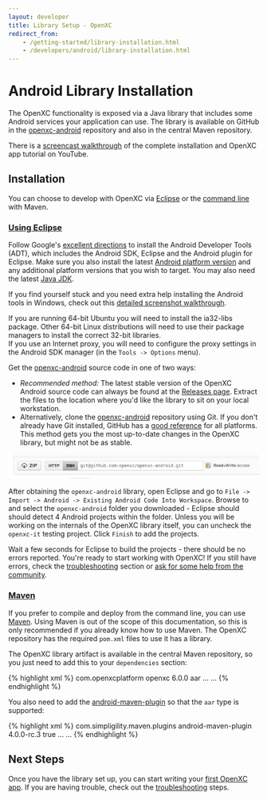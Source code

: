 ```yaml
---
layout: developer
title: Library Setup - OpenXC
redirect_from:
    - /getting-started/library-installation.html
    - /developers/android/library-installation.html
---
```

<div class="page-header">
    <h1>Android Library Installation</h1>
</div>

The OpenXC functionality is exposed via a Java library that includes some
Android services your application can use. The library is available on GitHub in
the [openxc-android][] repository and also in the central Maven repository.

There is a [screencast walkthrough](http://www.youtube.com/watch?v=4uelN6Km_CI)
of the complete installation and OpenXC app tutorial on YouTube.

<div class="page-header">
    <h2>Installation</h2>
</div>

You can choose to develop with OpenXC via [Eclipse](#eclipse) or the [command
line](#cli) with Maven.

<div class="page-header">
    <h3 id="eclipse"><a href="#eclipse">Using Eclipse</a></h3>
</div>

Follow Google's [excellent
directions](http://developer.android.com/sdk/index.html) to install the Android
Developer Tools (ADT), which includes the Android SDK, Eclipse and the Android
plugin for Eclipse. Make sure you also install the latest [Android platform
version](http://developer.android.com/sdk/installing/adding-packages.html) and
any additional platform versions that you wish to target. You may also need the
latest [Java
JDK](http://www.oracle.com/technetwork/java/javase/downloads/jdk7-downloads-1880260.html).

If you find yourself stuck and you need extra help installing the Android tools
in Windows, check out this [detailed screenshot
walkthrough](/android/adt-install-windows.html).

<div class="alert alert-danger">
If you are running 64-bit Ubuntu you will need to install the ia32-libs package.
Other 64-bit Linux distributions will need to use their package managers to
install the correct 32-bit libraries.
</div>

<div class="alert alert-danger">
If you use an Internet proxy, you will need to configure the proxy settings in
the Android SDK manager (in the <code>Tools -> Options</code> menu).
</div>

Get the [openxc-android][] source code in one of two ways:

* *Recommended method:* The latest stable version of the OpenXC Android source
  code can always be found at the [Releases
  page](https://github.com/openxc/openxc-android/releases). Extract the
  files to the location where you'd like the library to sit on your local
  workstation.
* Alternatively, clone the [openxc-android][] repository using Git. If you don't
  already have Git installed, GitHub has a [good
  reference](https://help.github.com/articles/set-up-git) for all platforms.
  This method gets you the most up-to-date changes in the OpenXC library, but
  might not be as stable.

<a href="https://github.com/openxc/openxc-android">
<img class="img-responsive" alt="GitHub repo view" src="/images/screenshots/github.png" />
</a>

After obtaining the `openxc-android` library, open Eclipse and go to `File ->
Import -> Android -> Existing Android Code Into Workspace`. Browse to and select
the `openxc-android` folder you downloaded - Eclipse should should detect 4
Android projects within the folder. Unless you will be working on the internals
of the OpenXC library itself, you can uncheck the `openxc-it` testing project.
Click `Finish` to add the projects.

Wait a few seconds for Eclipse to build the projects - there should be no errors
reported. You're ready to start working with OpenXC! If you still have errors,
check the [troubleshooting](/android/troubleshooting.html) section or [ask for
some help from the community](/overview/discuss.html).

<div class="page-header">
    <h3 id="cli"><a href="#cli">Maven</a></h3>
</div>

If you prefer to compile and deploy from the command line, you can use
[Maven](http://maven.apache.org/download.cgi). Using Maven is out of the scope
of this documentation, so this is only recommended if you already know how to
use Maven. The OpenXC repository has the required `pom.xml` files to use it has
a library.

The OpenXC library artifact is available in the central Maven repository, so you
just need to add this to your `dependencies` section:

{% highlight xml %}
<dependencyManagement>
    <dependencies>
        <dependency>
            <groupId>com.openxcplatform</groupId>
            <artifactId>openxc</artifactId>
            <version>6.0.0</version>
            <type>aar</type>
        </dependency>
        ...
    </dependencies>
    ...
</dependencyManagement>
{% endhighlight %}

You also need to add the
[android-maven-plugin](http://code.google.com/p/maven-android-plugin/) so that
the `aar` type is supported:

{% highlight xml %}
<build>
    <pluginManagement>
        <plugins>
            <plugin>
                <groupId>com.simpligility.maven.plugins</groupId>
                <artifactId>android-maven-plugin</artifactId>
                <version>4.0.0-rc.3</version>
                <extensions>true</extensions>
            </plugin>
        </plugins>
        ...
    </pluginManagement>
    ...
</build>
{% endhighlight %}

<div class="page-header">
<h2>Next Steps</h2>
</div>

Once you have the library set up, you can start writing your [first OpenXC
app](/android/tutorial.html). If you are having trouble, check out the
[troubleshooting](/android/troubleshooting.html) steps.

[APK]: https://github.com/openxc/openxc-android/releases
[openxc-android]: https://github.com/openxc/openxc-android

